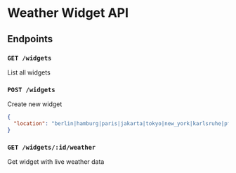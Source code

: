 # Weather Widget API

## Endpoints

### `GET /widgets`

List all widgets

### `POST /widgets`

Create new widget

```json
{
  "location": "berlin|hamburg|paris|jakarta|tokyo|new_york|karlsruhe|pforzheim|korntal-muenchingen"
}
```

### `GET /widgets/:id/weather`

Get widget with live weather data
